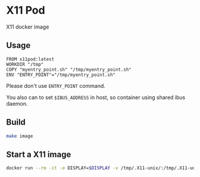 # X11 Pod

X11 docker image

## Usage

```dockefile
FROM x11pod:latest
WORKDIR "/tmp"
COPY "myentry_point.sh" "/tmp/myentry_point.sh"
ENV "ENTRY_POINT"="/tmp/myentry_point.sh"
```

Please don't use `ENTRY_POINT` command.

You also can to set `$IBUS_ADDRESS` in host, so container using shared ibus daemon.

## Build

```bash
make image
```

## Start a X11 image

```bash
docker run --rm -it -e DISPLAY=$DISPLAY -v /tmp/.X11-unix/:/tmp/.X11-unix:rw YOUR_IMAGE
```